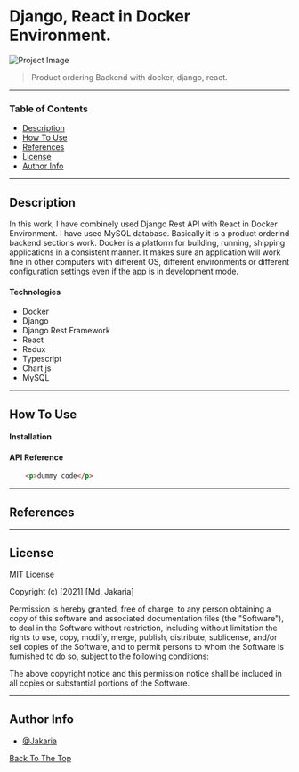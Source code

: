 # Django, React in Docker Environment.

![Project Image](project-image-url)

> Product ordering Backend with docker, django, react.

---

### Table of Contents

- [Description](#description)
- [How To Use](#how-to-use)
- [References](#references)
- [License](#license)
- [Author Info](#author-info)

---

## Description

In this work, I have combinely used Django Rest API with React in Docker Environment. I have used MySQL database. Basically it is a product orderind backend sections work.
Docker is a platform for building, running, shipping applications in a consistent manner. It makes sure an application will work fine in other computers with different OS, different environments or different configuration settings even if the app is in development mode.

#### Technologies

- Docker
- Django
- Django Rest Framework
- React
- Redux
- Typescript
- Chart js
- MySQL

---

## How To Use

#### Installation



#### API Reference

```html
    <p>dummy code</p>
```

---

## References

---

## License

MIT License

Copyright (c) [2021] [Md. Jakaria]

Permission is hereby granted, free of charge, to any person obtaining a copy
of this software and associated documentation files (the "Software"), to deal
in the Software without restriction, including without limitation the rights
to use, copy, modify, merge, publish, distribute, sublicense, and/or sell
copies of the Software, and to permit persons to whom the Software is
furnished to do so, subject to the following conditions:

The above copyright notice and this permission notice shall be included in all
copies or substantial portions of the Software.


---

## Author Info

- [@Jakaria](www.facebook.com/jakaria.pust)

[Back To The Top](#read-me-template)
